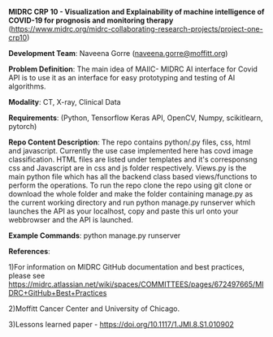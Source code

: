 **MIDRC CRP 10 - Visualization and Explainability of machine intelligence of COVID-19 for prognosis and monitoring therapy** (https://www.midrc.org/midrc-collaborating-research-projects/project-one-crp10)

**Development Team**: Naveena Gorre (naveena.gorre@moffitt.org) 

**Problem Definition**: The main idea of MAIIC- MIDRC AI interface for Covid API is to use it as an interface for easy prototyping and testing of AI algorithms.

**Modality**: CT, X-ray, Clinical Data

**Requirements**: (Python, Tensorflow Keras API, OpenCV, Numpy, scikitlearn, pytorch)

**Repo Content Description**: The repo contains python/.py files, css, html and javascript. Currently the use case implemented here has covd image classification. HTML files are listed under templates and it's corresponsng css and Javascript are in css and js folder respectively. Views.py is the main python file which has all the backend class based views/functions to perform the operations. To run the repo clone the repo using git clone or download the whole folder and make the folder containing manage.py as the current working directory and run python manage.py runserver which launches the API as your localhost, copy and paste this url onto your webbrowser and the API is launched.

**Example Commands**: python manage.py runserver

**References**:

1)For information on MIDRC GitHub documentation and best practices, please see https://midrc.atlassian.net/wiki/spaces/COMMITTEES/pages/672497665/MIDRC+GitHub+Best+Practices

2)Moffitt Cancer Center and University of Chicago.

3)Lessons learned paper - https://doi.org/10.1117/1.JMI.8.S1.010902 
